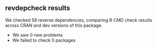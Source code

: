 ## revdepcheck results

We checked 58 reverse dependencies, comparing R CMD check results across CRAN and dev versions of this package.

 * We saw 0 new problems
 * We failed to check 0 packages

